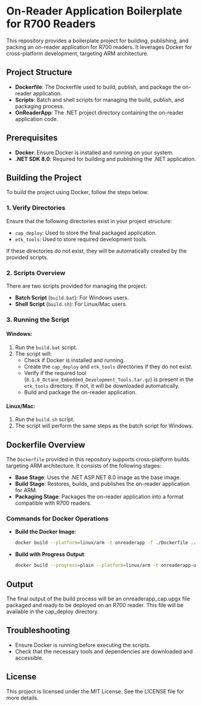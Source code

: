 ﻿# On-Reader Application Boilerplate for R700 Readers

This repository provides a boilerplate project for building, publishing, and packing an on-reader application for R700 readers. It leverages Docker for cross-platform development, targeting ARM architecture.

## Project Structure

- **Dockerfile**: The Dockerfile used to build, publish, and package the on-reader application.
- **Scripts**: Batch and shell scripts for managing the build, publish, and packaging process.
- **OnReaderApp**: The .NET project directory containing the on-reader application code.

## Prerequisites

- **Docker**: Ensure Docker is installed and running on your system.
- **.NET SDK 8.0**: Required for building and publishing the .NET application.

## Building the Project

To build the project using Docker, follow the steps below:

### 1. Verify Directories

Ensure that the following directories exist in your project structure:

- `cap_deploy`: Used to store the final packaged application.
- `etk_tools`: Used to store required development tools.

If these directories do not exist, they will be automatically created by the provided scripts.

### 2. Scripts Overview

There are two scripts provided for managing the project:

- **Batch Script** (`build.bat`): For Windows users.
- **Shell Script** (`build.sh`): For Linux/Mac users.

### 3. Running the Script

#### Windows:

1. Run the `build.bat` script.
2. The script will:
   - Check if Docker is installed and running.
   - Create the `cap_deploy` and `etk_tools` directories if they do not exist.
   - Verify if the required tool (`8.1.0_Octane_Embedded_Development_Tools.tar.gz`) is present in the `etk_tools` directory. If not, it will be downloaded automatically.
   - Build and package the on-reader application.

#### Linux/Mac:

1. Run the `build.sh` script.
2. The script will perform the same steps as the batch script for Windows.

## Dockerfile Overview

The `Dockerfile` provided in this repository supports cross-platform builds targeting ARM architecture. It consists of the following stages:

- **Base Stage**: Uses the .NET ASP.NET 8.0 image as the base image.
- **Build Stage**: Restores, builds, and publishes the on-reader application for ARM.
- **Packaging Stage**: Packages the on-reader application into a format compatible with R700 readers.

### Commands for Docker Operations

- **Build the Docker Image**:
  ```bash
  docker build --platform=linux/arm -t onreaderapp -f ./Dockerfile ../
  ```

- **Build with Progress Output**:
  ```bash
  docker build --progress=plain --platform=linux/arm -t onreaderapp-upgx -f ./Dockerfile ../
  ```

## Output

The final output of the build process will be an onreaderapp_cap.upgx file packaged and ready to be deployed on an R700 reader. This file will be available in the cap_deploy directory.

## Troubleshooting

- Ensure Docker is running before executing the scripts.
- Check that the necessary tools and dependencies are downloaded and accessible.

## License
This project is licensed under the MIT License. See the LICENSE file for more details.
